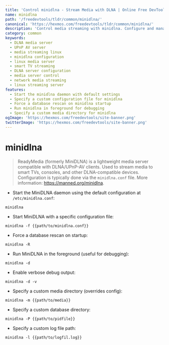 ```yaml
---
title: 'Control minidlna - Stream Media with DLNA | Online Free DevTools by Hexmos'
name: minidlna
path: '/freedevtools/tldr/common/minidlna/'
canonical: 'https://hexmos.com/freedevtools/tldr/common/minidlna/'
description: 'Control media streaming with minidlna. Configure and manage your DLNA server to stream media to smart TVs. Free online tool, no registration required.'
category: common
keywords:
  - DLNA media server
  - UPnP AV server
  - media streaming linux
  - minidlna configuration
  - linux media server
  - smart TV streaming
  - DLNA server configuration
  - media server control
  - network media streaming
  - linux streaming server
features:
  - Start the minidlna daemon with default settings
  - Specify a custom configuration file for minidlna
  - Force a database rescan on minidlna startup
  - Run minidlna in foreground for debugging
  - Specify a custom media directory for minidlna
ogImage: 'https://hexmos.com/freedevtools/site-banner.png'
twitterImage: 'https://hexmos.com/freedevtools/site-banner.png'
---
```


# minidlna

> ReadyMedia (formerly MiniDLNA) is a lightweight media server compatible with DLNA/UPnP-AV clients.
> Used to stream media to smart TVs, consoles, and other DLNA-compatible devices.
> Configuration is typically done via the `minidlna.conf` file.
> More information: <https://manned.org/minidlna>.

- Start the MiniDLNA daemon using the default configuration at `/etc/minidlna.conf`:

`minidlna`

- Start MiniDLNA with a specific configuration file:

`minidlna -f {{path/to/minidlna.conf}}`

- Force a database rescan on startup:

`minidlna -R`

- Run MiniDLNA in the foreground (useful for debugging):

`minidlna -d`

- Enable verbose debug output:

`minidlna -d -v`

- Specify a custom media directory (overrides config):

`minidlna -m {{path/to/media}}`

- Specify a custom database directory:

`minidlna -P {{path/to/pidfile}}`

- Specify a custom log file path:

`minidlna -l {{path/to/logfil.log}}`
